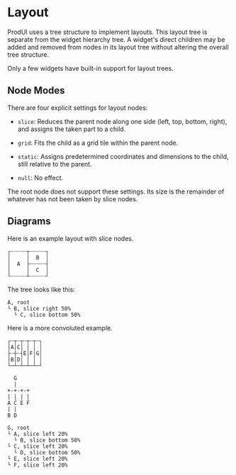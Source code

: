 # Layout

ProdUI uses a tree structure to implement layouts. This layout tree is separate from the widget hierarchy tree. A widget's direct children may be added and removed from nodes in its layout tree without altering the overall tree structure.

Only a few widgets have built-in support for layout trees.


## Node Modes

There are four explicit settings for layout nodes:

* `slice`: Reduces the parent node along one side (left, top, bottom, right), and assigns the taken part to a child.

* `grid`: Fits the child as a grid tile within the parent node.

* `static`: Assigns predetermined coordinates and dimensions to the child, still relative to the parent.

* `null`: No effect.

The root node does not support these settings. Its size is the remainder of whatever has not been taken by slice nodes.


## Diagrams

Here is an example layout with slice nodes.

```
┌┈┈┈┈┈┬┈┈┈┈┈┐
│     │  B  │
│  A  ├┈┈┈┈┈┤
│     │  C  │
└┈┈┈┈┈┴┈┈┈┈┈┘
```

The tree looks like this:

```
A, root
└ B, slice right 50%
  └ C, slice bottom 50%
```


Here is a more convoluted example.

```
┌┈┬┈┬┈┬┈┬┈┐
│A│C│ │ │ │
├┈┼┈┤E│F│G│
│B│D│ │ │ │
└─┴─┴─┴─┴─┘
```

```
  G
  |
+-+-+-+
| | | |
A C E F
| |
B D

G, root
└ A, slice left 20%
  └ B, slice bottom 50%
└ C, slice left 20%
  └ D, slice bottom 50%
└ E, slice left 20%
└ F, slice left 20%
```

